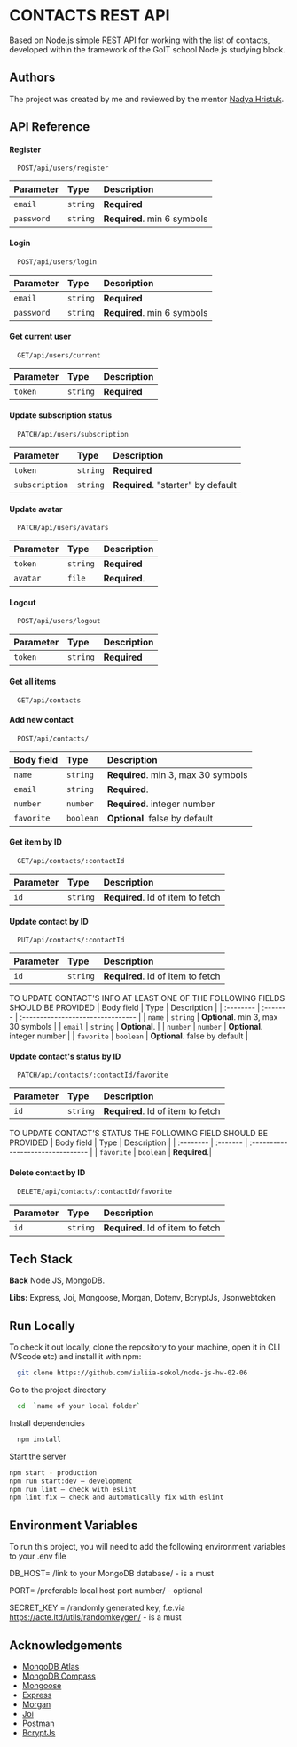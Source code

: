 # CONTACTS REST API

Based on Node.js simple REST API for working with the list of contacts, developed within the framework of the GoIT school Node.js studying block.

## Authors

The project was created by me and reviewed by the mentor [Nadya Hristuk](https://github.com/NadyaHristuk).

## API Reference

#### Register

```http
  POST/api/users/register
```

| Parameter  | Type     | Description                 |
| :--------- | :------- | :-------------------------- |
| `email`    | `string` | **Required**                |
| `password` | `string` | **Required**. min 6 symbols |

#### Login

```http
  POST/api/users/login
```

| Parameter  | Type     | Description                 |
| :--------- | :------- | :-------------------------- |
| `email`    | `string` | **Required**                |
| `password` | `string` | **Required**. min 6 symbols |

#### Get current user

```http
  GET/api/users/current
```

| Parameter | Type     | Description  |
| :-------- | :------- | :----------- |
| `token`   | `string` | **Required** |

#### Update subscription status

```http
  PATCH/api/users/subscription
```

| Parameter      | Type     | Description                        |
| :------------- | :------- | :--------------------------------- |
| `token`        | `string` | **Required**                       |
| `subscription` | `string` | **Required**. "starter" by default |

#### Update avatar

```http
  PATCH/api/users/avatars
```

| Parameter | Type     | Description   |
| :-------- | :------- | :------------ |
| `token`   | `string` | **Required**  |
| `avatar`  | `file`   | **Required**. |

#### Logout

```http
  POST/api/users/logout
```

| Parameter | Type     | Description  |
| :-------- | :------- | :----------- |
| `token`   | `string` | **Required** |

#### Get all items

```http
  GET/api/contacts
```

#### Add new contact

```http
  POST/api/contacts/
```

| Body field | Type      | Description                         |
| :--------- | :-------- | :---------------------------------- |
| `name`     | `string`  | **Required**. min 3, max 30 symbols |
| `email`    | `string`  | **Required**.                       |
| `number`   | `number`  | **Required**. integer number        |
| `favorite` | `boolean` | **Optional**. false by default      |

#### Get item by ID

```http
  GET/api/contacts/:contactId
```

| Parameter | Type     | Description                       |
| :-------- | :------- | :-------------------------------- |
| `id`      | `string` | **Required**. Id of item to fetch |

#### Update contact by ID

```http
  PUT/api/contacts/:contactId
```

| Parameter | Type     | Description                       |
| :-------- | :------- | :-------------------------------- |
| `id`      | `string` | **Required**. Id of item to fetch |

TO UPDATE CONTACT'S INFO AT LEAST ONE OF THE FOLLOWING FIELDS SHOULD BE PROVIDED
| Body field | Type | Description |
| :-------- | :------- | :-------------------------------- |
| `name` | `string` | **Optional**. min 3, max 30 symbols |
| `email` | `string` | **Optional**. |
| `number` | `number` | **Optional**. integer number |
| `favorite` | `boolean` | **Optional**. false by default |

#### Update contact's status by ID

```http
  PATCH/api/contacts/:contactId/favorite
```

| Parameter | Type     | Description                       |
| :-------- | :------- | :-------------------------------- |
| `id`      | `string` | **Required**. Id of item to fetch |

TO UPDATE CONTACT'S STATUS THE FOLLOWING FIELD SHOULD BE PROVIDED
| Body field | Type | Description |
| :-------- | :------- | :-------------------------------- |
| `favorite` | `boolean` | **Required**.|

#### Delete contact by ID

```http
  DELETE/api/contacts/:contactId/favorite
```

| Parameter | Type     | Description                       |
| :-------- | :------- | :-------------------------------- |
| `id`      | `string` | **Required**. Id of item to fetch |

## Tech Stack

**Back** Node.JS, MongoDB.

**Libs:** Express, Joi, Mongoose, Morgan, Dotenv, BcryptJs, Jsonwebtoken

## Run Locally

To check it out locally, clone the repository to your machine, open it in CLI (VScode etc) and install it with npm:

```bash
  git clone https://github.com/iuliia-sokol/node-js-hw-02-06
```

Go to the project directory

```bash
  cd  `name of your local folder`
```

Install dependencies

```bash
  npm install
```

Start the server

```bash
npm start - production
npm run start:dev — development
npm run lint — check with eslint
npm lint:fix — check and automatically fix with eslint
```

## Environment Variables

To run this project, you will need to add the following environment variables to your .env file

DB_HOST= /link to your MongoDB database/ - is a must

PORT= /preferable local host port number/ - optional

SECRET_KEY = /randomly generated key, f.e.via https://acte.ltd/utils/randomkeygen/ - is a must

## Acknowledgements

- [MongoDB Atlas](https://www.mongodb.com/atlas/database)
- [MongoDB Compass](https://www.mongodb.com/try/download/shell)
- [Mongoose](https://mongoosejs.com/)
- [Express](https://www.npmjs.com/package/express)
- [Morgan](https://www.npmjs.com/package/morgan)
- [Joi](https://github.com/hapijs/joi)
- [Postman](https://www.postman.com/)
- [BcryptJs](https://github.com/dcodeIO/bcrypt.js#readme)
